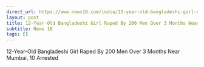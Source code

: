 ```yaml
---
direct_url: https://www.news18.com/india/12-year-old-bangladeshi-girl-raped-by-200-men-over-3-months-near-mumbai-10-arrested-ws-kl-9497797.html
layout: post
title: 12-Year-Old Bangladeshi Girl Raped By 200 Men Over 3 Months Near Mumbai, 10 Arrested
subtitle: News 18
tags: []
---
```


12-Year-Old Bangladeshi Girl Raped By 200 Men Over 3 Months Near Mumbai, 10 Arrested
